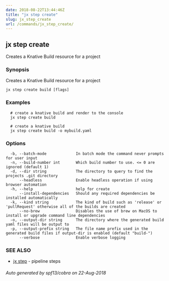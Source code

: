 ```yaml
---
date: 2018-08-22T13:44:46Z
title: "jx step create"
slug: jx_step_create
url: /commands/jx_step_create/
---
```

## jx step create

Creates a Knative Build resource for a project

### Synopsis

Creates a Knative Build resource for a project

```
jx step create build [flags]
```

### Examples

```
  # create a knative build and render to the console
  jx step create build
  
  # create a knative build
  jx step create build -o mybuild.yaml
```

### Options

```
  -b, --batch-mode             In batch mode the command never prompts for user input
  -n, --build-number int       Which build number to use. <= 0 are ignored (default 1)
  -d, --dir string             The directory to query to find the projects .git directory
      --headless               Enable headless operation if using browser automation
  -h, --help                   help for create
      --install-dependencies   Should any required dependencies be installed automatically
  -k, --kind string            The kind of build such as 'release' or 'pullRequest' otherwise all of the builds are created
      --no-brew                Disables the use of brew on MacOS to install or upgrade command line dependencies
  -o, --output-dir string      The directory where the generated build yaml files will be output to
  -p, --output-prefix string   The file name prefix used in the generated build files if output-dir is enabled (default "build-")
      --verbose                Enable verbose logging
```

### SEE ALSO

* [jx step](/commands/jx_step/)	 - pipeline steps

###### Auto generated by spf13/cobra on 22-Aug-2018
